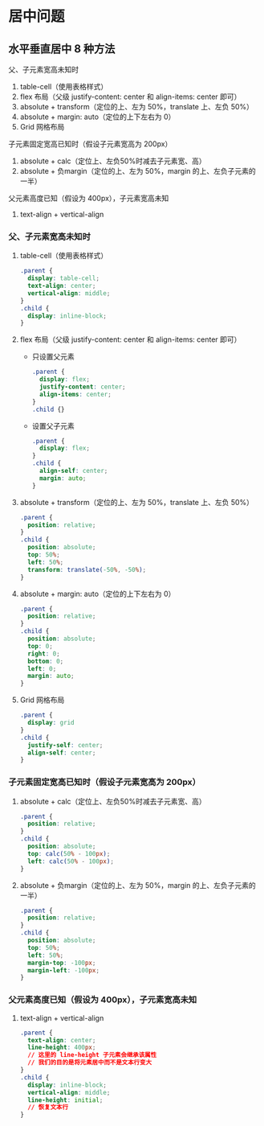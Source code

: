 # 居中问题

<!-- ## 水平居中

1. 使用 inline-block 和 text-align 实现

   ```css
   .parent {
     width: 900px;
     text-align: center;
     // 这里的text-align：center子元素会继承该属性
     // 我们的目的是将元素居中而不是文本居中
   }
   .child {
     width: 300px;
     display: inline-block;
     text-align: initial; // 恢复文本对齐方式
   }
   ```

2. 使用 margin：0 auto

   > 针对块级元素，且必须指定宽度才可以生效

   ```css
   .parent {
     
   }
   .child {
     width: 500px;
     margin: 0 auto;
     background: gold;
   }
   ```

3. 使用 table-cell 居中

```css
.parent {
  display: table-cell;
  text-align: center;
}
.child {
  display: inline-block;
}
```

4. 使用 flex, inline-flex 居中
```css
.parent {
  display: flex | inline-flex;
  justify-content: center;
}
.child {
}
```

5. 使用 grid, inline-grid 居中
```css
.parent {
  display: grid | inline-grid;
}
.child {
  justify-self: center;
}
``` -->

## 水平垂直居中 8 种方法

父、子元素宽高未知时

1. table-cell（使用表格样式）
1. flex 布局（父级 justify-content: center 和 align-items: center 即可）
1. absolute + transform（定位的上、左为 50%，translate 上、左负 50%）
1. absolute + margin: auto（定位的上下左右为 0）
1. Grid 网格布局
<!-- 1. 直接使用 table（改变结构实现，和第一条类似） -->

子元素固定宽高已知时（假设子元素宽高为 200px）

1. absolute + calc（定位上、左负50%时减去子元素宽、高）
1. absolute + 负margin（定位的上、左为 50%，margin 的上、左负子元素的一半）

父元素高度已知（假设为 400px），子元素宽高未知

1. text-align + vertical-align


### 父、子元素宽高未知时

1. table-cell（使用表格样式）
    ```css
    .parent {
      display: table-cell;
      text-align: center;
      vertical-align: middle;
    }
    .child {
      display: inline-block;
    }
    ```

1. flex 布局（父级 justify-content: center 和 align-items: center 即可）
    - 只设置父元素
        ```css
        .parent {
          display: flex;
          justify-content: center;
          align-items: center;
        }
        .child {}
        ```
    - 设置父子元素
        ```css
        .parent {
          display: flex;
        }
        .child {
          align-self: center;
          margin: auto;
        }
        ```

1. absolute + transform（定位的上、左为 50%，translate 上、左负 50%）
    ```css
    .parent {
      position: relative;
    }
    .child {
      position: absolute;
      top: 50%;
      left: 50%;
      transform: translate(-50%, -50%);
    }
    ```

1. absolute + margin: auto（定位的上下左右为 0）
    ```css
    .parent {
      position: relative;
    }
    .child {
      position: absolute;
      top: 0;
      right: 0;
      bottom: 0;
      left: 0;
      margin: auto;
    }
    ```

1. Grid 网格布局
    ```css
    .parent {
      display: grid
    }
    .child {
      justify-self: center;
      align-self: center;
    }
    ```

<!-- 1. 直接使用 table（改变结构实现，和第一条类似）
    ```css
    .parent {
      width: 100%;
      height: 50%;
      background-color: skyblue;
    }
    .child {
      width: 20%;
      height: 20%;
      background-color: pink;
    }
    ``` -->

### 子元素固定宽高已知时（假设子元素宽高为 200px）

1. absolute + calc（定位上、左负50%时减去子元素宽、高）
    ```css
    .parent {
      position: relative;
    }
    .child {
      position: absolute;
      top: calc(50% - 100px);
      left: calc(50% - 100px);
    }
    ```

1. absolute + 负margin（定位的上、左为 50%，margin 的上、左负子元素的一半）
    ```css
    .parent {
      position: relative;
    }
    .child {
      position: absolute;
      top: 50%;
      left: 50%;
      margin-top: -100px;
      margin-left: -100px;
    }
    ```


### 父元素高度已知（假设为 400px），子元素宽高未知

1. text-align + vertical-align
    ```css
    .parent {
      text-align: center;
      line-height: 400px;
      // 这里的 line-height 子元素会继承该属性
      // 我们的目的是将元素居中而不是文本行变大
    }
    .child {
      display: inline-block;
      vertical-align: middle;
      line-height: initial;
      // 恢复文本行
    }
    ```
